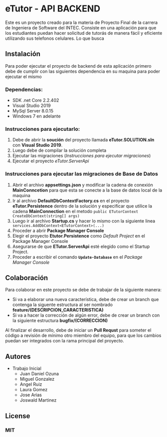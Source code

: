 # eTutor - API BACKEND

Este es un proyecto creado para la materia de Proyecto Final de la carrera  de Ingeniera de Software del INTEC. Consiste en una aplicación para que los estudiantes puedan hacer solicitud de tutorás de manera fácil y eficiente utilizando sus telefonos celulares. Lo que busca 

## Instalación 
Para poder ejecutar el proyecto de backend de esta aplicación primero debe de cumplir con las siguientes dependencia en su maquina para poder ejecutar el mismo

### Dependencias: 
- SDK .net Core 2.2.402
- Visual Studio 2019
- MySql Server 8.0.15
- Windows 7 en adelante

### Instrucciones para ejecutarlo:
1. Debe de abrir la **soución** del proyecto llamada **eTutor.SOLUTION.sln** con **Visual Studio 2019**. 
2. Luego debe de compilar la solución completa
3. Ejecutar las migraciones (*Instrucciones para ejecutar migraciones*)
4. Ejecutar el proyecto *eTutor.ServerApi* 


### Instrucciones para ejecutar las migraciones de Base de Datos
1. Abrir el archivo **appsettings.json** y modificar la cadena de conexión **MainConncetion** para que esta se conecte a la base de datos local de la maquina
2. Ir al archivo **DefaultDbContextFactory.cs** en el proyecto **eTutor.Persistence** dentro de la solución y especificar que utilice la cadena **MainConnection** en el metodo ```public ETutorContext CreateDbContext(string[] args)```
3. Luego ir al archivo **Startup.cs** y hacer lo mismo con la siguiente linea ` services.AddDbContext<ETutorContext>(...)`
4. Proceder a abrir **Package Manager Console**
5. Elegir el proyecto **Etutor.Persistence** como *Default Project* en el Package Manager Console
6. Asegurarse de que **ETutor.ServerApi** esté elegido como el Startup Project.
7. Proceder a escribir el comando **`Update-Database`** en el *Package Manager Console*


## Colaboración
Para colaborar en este proyecto se debe de trabajar de la siguiente manera:
* Si va a elaborar una nueva característica, debe de crear un branch que contenga la siguente estructura al ser nombrado **feature/(DESCRIPCION_CARACTERISTICA)**
* Si va a hacer la corrección de algún error, debe de crear un branch con la siguiente estructura **bugfix/(CORRECCION)**

Al finalizar el desarrollo, debe de iniciar un **Pull Requst** para someter el código a revisión de mínimo otro miembro del equipo, para que los cambios puedan ser integrados con la rama principal del proyecto.

## Autores
  * Trabajo Inicial
    * Juan Daniel Ozuna
    * Miguel Gonzalez
    * Angel Ruiz
    * Laura Gomez
    * Jose Arias
    * Joswald Martinez

## License
### **MIT**